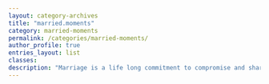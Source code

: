 ```yaml
---
layout: category-archives
title: "married.moments"
category: married-moments
permalink: /categories/married-moments/
author_profile: true
entries_layout: list
classes:
description: "Marriage is a life long commitment to compromise and shared sacrifice.  Like two people riding on a motorcyle, holding each other, trusting each other, leaning in and out together - not in opposition, and enjoying the ride - sometimes fast, sometimes curvy - absorbing the sun and weathering the rain.  The moments are not always easy but they are always ours."
---
```

